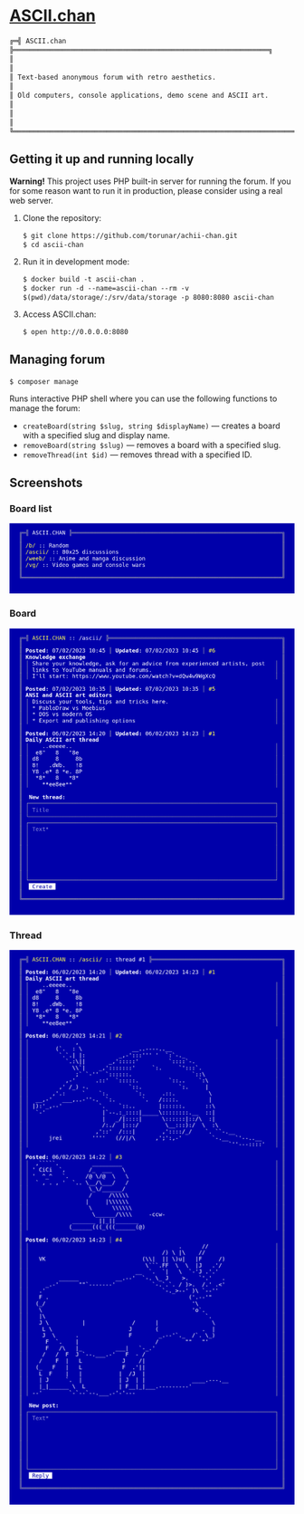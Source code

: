 # [ASCII.chan](https://ascii-chan.fly.dev)

```
╔═╣ ASCII.chan ╠═══════════════════════════════════════════════════════════════╗
║                                                                              ║
║ Text-based anonymous forum with retro aesthetics.                            ║
║ Old computers, console applications, demo scene and ASCII art.               ║
║                                                                              ║
╚══════════════════════════════════════════════════════════════════════════════╝
```

## Getting it up and running locally

**Warning!** This project uses PHP built-in server for running the forum.
If you for some reason want to run it in production, please consider using a real web server.

1. Clone the repository:
    ```
    $ git clone https://github.com/torunar/achii-chan.git
    $ cd ascii-chan
    ```
1. Run it in development mode:
    ```
    $ docker build -t ascii-chan .
    $ docker run -d --name=ascii-chan --rm -v $(pwd)/data/storage/:/srv/data/storage -p 8080:8080 ascii-chan
    ```
1. Access ASCII.chan:
    ```
    $ open http://0.0.0.0:8080
    ```

## Managing forum

```
$ composer manage
```

Runs interactive PHP shell where you can use the following functions to manage the forum:
* `createBoard(string $slug, string $displayName)` — creates a board with a specified slug and display name.
* `removeBoard(string $slug)` — removes a board with a specified slug.
* `removeThread(int $id)` — removes thread with a specified ID.

## Screenshots

### Board list
![](.github/board-list.png)

### Board
![](.github/board.png)

### Thread
![](.github/thread.png)
